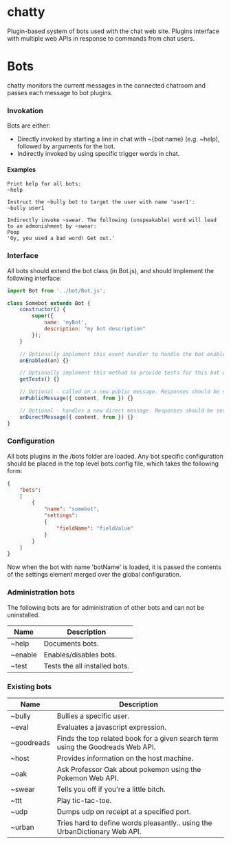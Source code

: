 # chatty
Plugin-based system of bots used with the chat web site. Plugins interface with multiple web APIs in response to commands from chat users.

# Bots
chatty monitors the current messages in the connected chatroom and passes each message to bot plugins. 

### Invokation
Bots are either: 
* Directly invoked by starting a line in chat with ~{bot name} (e.g. ~help), followed by arguments for the bot.
* Indirectly invoked by using specific trigger words in chat.

#### Examples

    Print help for all bots:
    ~help
  
    Instruct the ~bully bot to target the user with name 'user1':
    ~bully user1
  
    Indirectly invoke ~swear. The following (unspeakable) word will lead to an admonishment by ~swear:  
    Poop
    'Oy, you used a bad word! Get out.'
  
### Interface
All bots should extend the bot class (in Bot.js), and should implement the following interface:

```js
import Bot from '../bot/Bot.js';

class Somebot extends Bot {
    constructor() {
        super({
            name: 'myBot', 
            description: "my bot description"
        });
    }

    // Optionally implement this event handler to handle the bot enabled/disabled event. Returns nothing.
    onEnabled(on) {}

    // Optionally implement this method to provide tests for this bot which can be run. Returns an array of test strings.
    getTests() {}

    // Optional - called on a new public message. Responses should be sent using this.send.
    onPublicMessage({ content, from }) {}

    // Optional - handles a new direct message. Responses should be sent using this.send.
    onDirectMessage({ content, from }) {}    
}
```

### Configuration
All bots plugins in the /bots folder are loaded. Any bot specific configuration should be placed in the top level bots.config file, which takes the following form:

```json
{
    "bots":
    [
        {
            "name": "somebot",
            "settings":
            {
                "fieldName": "fieldValue"
            }
        }
    ]
}
```

Now when the bot with name 'botName' is loaded, it is passed the contents of the settings element merged over the global configuration.

### Administration bots
The following bots are for administration of other bots and can not be uninstalled.

| Name | Description |
|------|-------------|
| ~help | Documents bots. |
| ~enable | Enables/disables bots. |
| ~test | Tests the all installed bots. |

### Existing bots

| Name | Description |
|------|-------------|
| ~bully | Bullies a specific user. |
| ~eval | Evaluates a javascript expression. |
| ~goodreads | Finds the top related book for a given search term using the Goodreads Web API. |
| ~host | Provides information on the host machine. |
| ~oak | Ask Professor Oak about pokemon using the Pokemon Web API. |
| ~swear | Tells you off if you're a little bitch. |
| ~ttt | Play tic-tac-toe. |
| ~udp | Dumps udp on receipt at a specified port. |
| ~urban | Tries hard to define words pleasantly.. using the UrbanDictionary Web API. |
